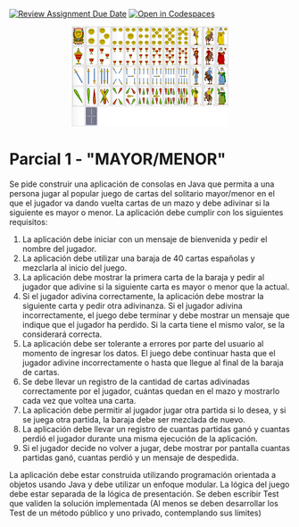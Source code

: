 [![Review Assignment Due Date](https://classroom.github.com/assets/deadline-readme-button-24ddc0f5d75046c5622901739e7c5dd533143b0c8e959d652212380cedb1ea36.svg)](https://classroom.github.com/a/EZ7flJny)
[![Open in Codespaces](https://classroom.github.com/assets/launch-codespace-7f7980b617ed060a017424585567c406b6ee15c891e84e1186181d67ecf80aa0.svg)](https://classroom.github.com/open-in-codespaces?assignment_repo_id=11084247)
<p align="center">
  <img src="./docs/_images/img.png" alt="CARTAS"/>
</p>

# Parcial 1 - "MAYOR/MENOR"

Se pide construir una aplicación de consolas en Java que permita a una persona 
jugar al popular juego de cartas del solitario mayor/menor en el que el jugador 
va dando vuelta cartas de un mazo y debe adivinar si la siguiente es mayor o 
menor. La aplicación debe cumplir con los siguientes requisitos:

1. La aplicación debe iniciar con un mensaje de bienvenida y pedir el nombre del jugador. 
2. La aplicación debe utilizar una baraja de 40 cartas españolas y mezclarla al inicio del juego. 
3. La aplicación debe mostrar la primera carta de la baraja y pedir al jugador que adivine si la siguiente carta es mayor o menor que la actual. 
4. Si el jugador adivina correctamente, la aplicación debe mostrar la siguiente carta y pedir otra adivinanza. Si el jugador adivina incorrectamente, el juego debe terminar y debe mostrar un mensaje que indique que el jugador ha perdido. Si la carta tiene el mismo valor, se la considerará correcta. 
5. La aplicación debe ser tolerante a errores por parte del usuario al momento de ingresar los datos. El juego debe continuar hasta que el jugador adivine incorrectamente o hasta que llegue al final de la baraja de cartas. 
6. Se debe llevar un registro de la cantidad de cartas adivinadas correctamente por el jugador, cuántas quedan en el mazo y mostrarlo cada vez que voltea una carta. 
7. La aplicación debe permitir al jugador jugar otra partida si lo desea, y si se juega otra partida, la baraja debe ser mezclada de nuevo. 
8. La aplicación debe llevar un registro de cuantas partidas ganó y cuantas perdió el jugador durante una misma ejecución de la aplicación. 
9. Si el jugador decide no volver a jugar, debe mostrar por pantalla cuantas partidas ganó, cuantas perdió y un mensaje de despedida.

La aplicación debe estar construida utilizando programación orientada a 
objetos usando Java y debe utilizar un enfoque modular. La lógica del 
juego debe estar separada de la lógica de presentación. Se deben escribir 
Test que validen la solución implementada (Al menos se deben desarrollar 
los Test de un método público y uno privado, contemplando sus límites)
